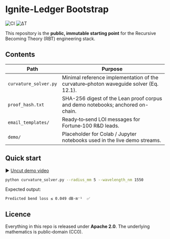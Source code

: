 # Ignite-Ledger Bootstrap
![CI](https://github.com/rbtzero/ignite-ledger/actions/workflows/bendloss.yml/badge.svg)
![ΔT](https://img.shields.io/github/actions/workflow/status/rbtzero/ignite-ledger/interposer.yml?branch=main&label=ΔT)

This repository is the **public, immutable starting point** for the Recursive Becoming Theory (RBT) engineering stack.

## Contents

| Path | Purpose |
|------|---------|
| `curvature_solver.py` | Minimal reference implementation of the curvature–photon waveguide solver (Eq. 12.1). |
| `proof_hash.txt` | SHA-256 digest of the Lean proof corpus and demo notebooks; anchored on-chain. |
| `email_templates/` | Ready‑to‑send LOI messages for Fortune‑100 R&D leads. |
| `demo/` | Placeholder for Colab / Jupyter notebooks used in the live demo streams. |

## Quick start

▶ [Uncut demo video](https://youtu.be/OJpLFGMwim8)

```bash
python curvature_solver.py --radius_mm 5 --wavelength_nm 1550
```

Expected output:

```
Predicted bend loss ≤ 0.049 dB·m⁻¹  ✅
```

## Licence

Everything in this repo is released under **Apache 2.0**.  The underlying mathematics is public‑domain (CC0).
